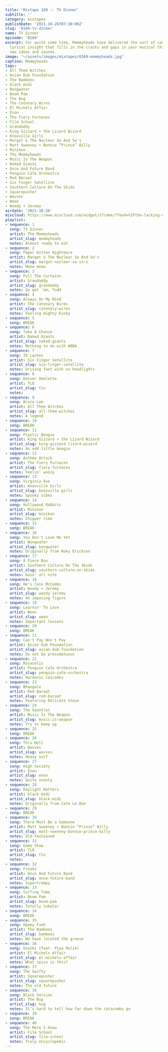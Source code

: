 ```yaml
---
title: 'Mixtape 169 :: TV Dinner'
subtitle: ''
category: mixtapes
publishDate: '2021-10-26T07:30:00Z'
slug: '0169-tv-dinner'
name: TV Dinner
episode: '0169'
excerpt: For quite some time, Mommyheads have delivered the sort of complex pop and
  lyrical insight that fills in the cracks and gaps in your musical thinking with
  new ideas and sounds.
image: "~/assets/images/mixtapes/0169-mommyheads.jpg"
caption: Mommyheads
tags:
- All Them Witches
- Asian Dub Foundation
- The Bamboos
- black midi
- Bongwater
- Boom Pam
- The Bug
- The Catenary Wires
- El Michels Affair
- Enon
- The Fiery Furnaces
- Film School
- Grandaddy
- King Gizzard + the Lizard Wizard
- Knoxville Girls
- Margot & The Nuclear So And So's
- Matt Sweeney + Bonnie “Prince” Billy
- Minikon
- The Mommyheads
- Music Is The Weapon
- Naked Giants
- Once And Future Band
- Penguin Cafe Orchestra
- Red Baraat
- Six Finger Satellite
- Southern Culture On The Skids
- Squarepusher
- Wavves
- Ween
- Woody + Jeremy
airdate: '2021-10-26'
mixcloud: https://www.mixcloud.com/widget/iframe/?feed=%2Fthe-lacking-org%2Fijxmag-169-tv-dinner%2F&hide_artwork=1&hide_cover=1
playlist:
- sequence: 1
  song: TV Dinner
  artist: The Mommyheads
  artist_slug: mommyheads
  notes: Almost ready to eat
- sequence: 2
  song: Paper Kitten Nightmare
  artist: Margot & The Nuclear So And So's
  artist_slug: margot-nuclear-so-so-s
  notes: Meow meow
- sequence: 3
  song: Pull The Curtains
  artist: Grandaddy
  artist_slug: grandaddy
  notes: Go get ‘em, Todd
- sequence: 4
  song: Always On My Mind
  artist: The Catenary Wires
  artist_slug: catenary-wires
  notes: Feeling mighty Kinky
- sequence: 5
  song: BREAK
- sequence: 6
  song: Take A Chance
  artist: Naked Giants
  artist_slug: naked-giants
  notes: Nothing to do with ABBA
- sequence: 7
  song: 30 Lashes
  artist: Six Finger Satellite
  artist_slug: six-finger-satellite
  notes: Driving fast with no headlights
- sequence: 8
  song: Denver Omelette
  artist: TLO
  artist_slug: tlo
  notes:
- sequence: 9
  song: Bruce Lee
  artist: All Them Witches
  artist_slug: all-them-witches
  notes: A legend
- sequence: 10
  song: BREAK
- sequence: 11
  song: Plastic Boogie
  artist: King Gizzard + the Lizard Wizard
  artist_slug: king-gizzard-lizard-wizard
  notes: An odd little boogie
- sequence: 12
  song: Asthma Attack
  artist: The Fiery Furnaces
  artist_slug: fiery-furnaces
  notes: Feelin’ woozy
- sequence: 13
  song: Virginia Ave
  artist: Knoxville Girls
  artist_slug: knoxville-girls
  notes: Spooky vibes
- sequence: 14
  song: Hollywood Rabbits
  artist: Minikon
  artist_slug: minikon
  notes: Chipper time
- sequence: 15
  song: BREAK
- sequence: 16
  song: You Don't Love Me Yet
  artist: Bongwater
  artist_slug: bongwater
  notes: Originally from Roky Erickson
- sequence: 17
  song: 8 Piece Box
  artist: Southern Culture On The Skids
  artist_slug: southern-culture-on-skids
  notes: Goin’ all nite
- sequence: 18
  song: He's Cass McCombs
  artist: Woody + Jeremy
  artist_slug: woody-jeremy
  notes: An imposing figure
- sequence: 19
  song: Learnin' To Love
  artist: Ween
  artist_slug: ween
  notes: Important lessons
- sequence: 20
  song: BREAK
- sequence: 21
  song: Can't Pay Won't Pay
  artist: Asian Dub Foundation
  artist_slug: asian-dub-foundation
  notes: Do not be presumptuous
- sequence: 22
  song: Rosasolis
  artist: Penguin Cafe Orchestra
  artist_slug: penguin-cafe-orchestra
  notes: Harmonic cascades
- sequence: 23
  song: Bhangale
  artist: Red Baraat
  artist_slug: red-baraat
  notes: Featuring Delicate Steve
- sequence: 24
  song: The Gauntlet
  artist: Music Is The Weapon
  artist_slug: music-is-weapon
  notes: Try to keep up
- sequence: 25
  song: BREAK
- sequence: 26
  song: Thru Hell
  artist: Wavves
  artist_slug: wavves
  notes: Heavy surf
- sequence: 27
  song: High Society
  artist: Enon
  artist_slug: enon
  notes: Quite snooty
- sequence: 28
  song: Daylight Matters
  artist: black midi
  artist_slug: black-midi
  notes: Originally from Cate Le Bon
- sequence: 29
  song: BREAK
- sequence: 30
  song: There Must Be a Someone
  artist: Matt Sweeney + Bonnie “Prince” Billy
  artist_slug: matt-sweeney-bonnie-prince-billy
  notes: Old-fashioned
- sequence: 31
  song: Game Show
  artist: TLO
  artist_slug: tlo
  notes:
- sequence: 32
  song: Freaks
  artist: Once And Future Band
  artist_slug: once-future-band
  notes: Supertrampy
- sequence: 33
  song: Surfing Tuba
  artist: Boom Pam
  artist_slug: boom-pam
  notes: Totally tubalar
- sequence: 34
  song: BREAK
- sequence: 35
  song: Upwey Funk
  artist: The Bamboos
  artist_slug: bamboos
  notes: We have located the groove
- sequence: 36
  song: Unathi (feat. Piya Malik)
  artist: El Michels Affair
  artist_slug: el-michels-affair
  notes: What spice is this?
- sequence: 37
  song: The Swifty
  artist: Squarepusher
  artist_slug: squarepusher
  notes: The old future
- sequence: 38
  song: Black Version
  artist: The Bug
  artist_slug: bug
  notes: It’s hard to tell how far down the catacombs go
- sequence: 39
  song: BREAK
- sequence: 40
  song: The More I Know
  artist: Film School
  artist_slug: film-school
  notes: Truly encyclopedic
---
```


